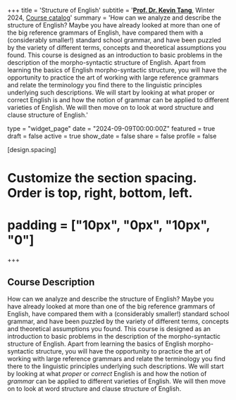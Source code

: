 +++
title = 'Structure of English'
subtitle = '[**Prof. Dr. Kevin Tang**](https://slam.phil.hhu.de/authors/kevin/), Winter 2024, [Course catalog](https://lsf.hhu.de/qisserver/rds?state=verpublish&status=init&vmfile=no&publishid=256854&moduleCall=webInfo&publishConfFile=webInfo&publishSubDir=veranstaltung)'
summary = 'How can we analyze and describe the structure of English? Maybe you have already looked at more than one of the big reference grammars of English, have compared them with a (considerably smaller!) standard school grammar, and have been puzzled by the variety of different terms, concepts and theoretical assumptions you found. This course is designed as an introduction to basic problems in the description of the morpho-syntactic structure of English. Apart from learning the basics of English morpho-syntactic structure, you will have the opportunity to practice the art of working with large reference grammars and relate the terminology you find there to the linguistic principles underlying such descriptions. We will start by looking at what proper or correct English is and how the notion of grammar can be applied to different varieties of English. We will then move on to look at word structure and clause structure of English.'

type = "widget_page"
date = "2024-09-09T00:00:00Z"
featured = true
draft = false
active = true
show_date = false
share = false
profile = false

[design.spacing]
  # Customize the section spacing. Order is top, right, bottom, left.
  # padding = ["10px", "0px", "10px", "0"]

+++

## Course Description

How can we analyze and describe the structure of English? Maybe you have already looked at more than one of the big reference grammars of English, have compared them with a (considerably smaller!) standard school grammar, and have been puzzled by the variety of different terms, concepts and theoretical assumptions you found. This course is designed as an introduction to basic problems in the description of the morpho-syntactic structure of English. Apart from learning the basics of English morpho-syntactic structure, you will have the opportunity to practice the art of working with large reference grammars and relate the terminology you find there to the linguistic principles underlying such descriptions. We will start by looking at what *proper* or *correct* English is and how the notion of *grammar* can be applied to different varieties of English. We will then move on to look at word structure and clause structure of English.
